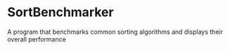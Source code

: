 # SortBenchmarker
A program that benchmarks common sorting algorithms and displays their overall performance
